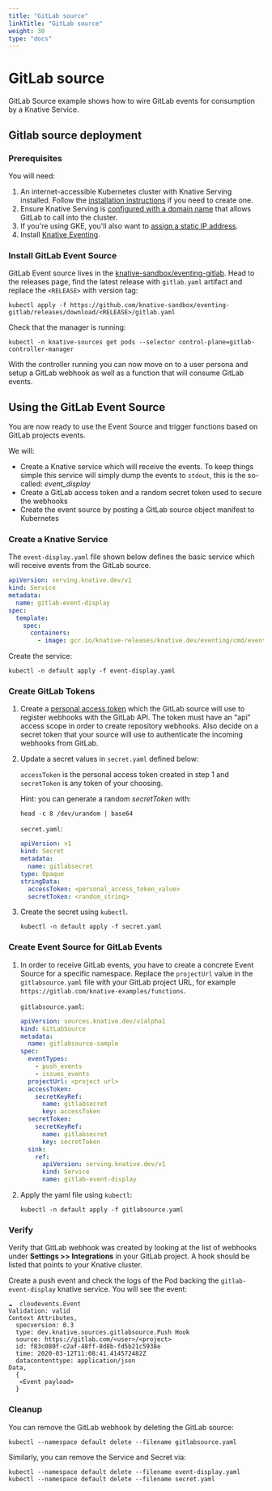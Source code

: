 ```yaml
---
title: "GitLab source"
linkTitle: "GitLab source"
weight: 30
type: "docs"
---
```


# GitLab source

GitLab Source example shows how to wire GitLab events for consumption by a
Knative Service.

## Gitlab source deployment

### Prerequisites

You will need:

1. An internet-accessible Kubernetes cluster with Knative Serving installed.
   Follow the [installation instructions](../../../install/) if you
   need to create one.
1. Ensure Knative Serving is
   [configured with a domain name](../../../serving/using-a-custom-domain.md)
   that allows GitLab to call into the cluster.
1. If you're using GKE, you'll also want to
   [assign a static IP address](../../../serving/gke-assigning-static-ip-address.md).
1. Install [Knative Eventing](../../../eventing).

### Install GitLab Event Source

GitLab Event source lives in the [knative-sandbox/eventing-gitlab](https://github.com/knative-sandbox/eventing-gitlab). Head to the releases page, find the latest release with `gitlab.yaml`
artifact and replace the `<RELEASE>` with version tag:

```shell
kubectl apply -f https://github.com/knative-sandbox/eventing-gitlab/releases/download/<RELEASE>/gitlab.yaml
```

Check that the manager is running:

```shell
kubectl -n knative-sources get pods --selector control-plane=gitlab-controller-manager
```

With the controller running you can now move on to a user persona and setup a
GitLab webhook as well as a function that will consume GitLab events.

## Using the GitLab Event Source

You are now ready to use the Event Source and trigger functions based on GitLab
projects events.

We will:

- Create a Knative service which will receive the events. To keep things simple
  this service will simply dump the events to `stdout`, this is the so-called:
  _event_display_
- Create a GitLab access token and a random secret token used to secure the
  webhooks
- Create the event source by posting a GitLab source object manifest to
  Kubernetes

### Create a Knative Service

The `event-display.yaml` file shown below defines the basic service which will
receive events from the GitLab source.

```yaml
apiVersion: serving.knative.dev/v1
kind: Service
metadata:
  name: gitlab-event-display
spec:
  template:
    spec:
      containers:
        - image: gcr.io/knative-releases/knative.dev/eventing/cmd/event_display
```

Create the service:

```shell
kubectl -n default apply -f event-display.yaml
```

### Create GitLab Tokens

1. Create a
   [personal access token](https://docs.gitlab.com/ee/user/profile/personal_access_tokens.html)
   which the GitLab source will use to register webhooks with the GitLab API.
   The token must have an "api" access scope in order to create repository
   webhooks. Also decide on a secret token that your source will use to
   authenticate the incoming webhooks from GitLab.

1. Update a secret values in `secret.yaml` defined below:

   `accessToken` is the personal access token created in step 1 and
   `secretToken` is any token of your choosing.

   Hint: you can generate a random _secretToken_ with:

   ```shell
   head -c 8 /dev/urandom | base64
   ```

   `secret.yaml`:

   ```yaml
   apiVersion: v1
   kind: Secret
   metadata:
     name: gitlabsecret
   type: Opaque
   stringData:
     accessToken: <personal_access_token_value>
     secretToken: <random_string>
   ```

1. Create the secret using `kubectl`.

   ```shell
   kubectl -n default apply -f secret.yaml
   ```

### Create Event Source for GitLab Events

1. In order to receive GitLab events, you have to create a concrete Event Source
   for a specific namespace. Replace the `projectUrl` value in the
   `gitlabsource.yaml` file with your GitLab project URL, for example
   `https://gitlab.com/knative-examples/functions`.

   `gitlabsource.yaml`:

   ```yaml
   apiVersion: sources.knative.dev/v1alpha1
   kind: GitLabSource
   metadata:
     name: gitlabsource-sample
   spec:
     eventTypes:
       - push_events
       - issues_events
     projectUrl: <project url>
     accessToken:
       secretKeyRef:
         name: gitlabsecret
         key: accessToken
     secretToken:
       secretKeyRef:
         name: gitlabsecret
         key: secretToken
     sink:
       ref:
         apiVersion: serving.knative.dev/v1
         kind: Service
         name: gitlab-event-display
   ```

1. Apply the yaml file using `kubectl`:

   ```shell
   kubectl -n default apply -f gitlabsource.yaml
   ```

### Verify

Verify that GitLab webhook was created by looking at the list of webhooks under
**Settings >> Integrations** in your GitLab project. A hook should be listed
that points to your Knative cluster.

Create a push event and check the logs of the Pod backing the
`gitlab-event-display` knative service. You will see the event:

```
☁️  cloudevents.Event
Validation: valid
Context Attributes,
  specversion: 0.3
  type: dev.knative.sources.gitlabsource.Push Hook
  source: https://gitlab.com/<user>/<project>
  id: f83c080f-c2af-48ff-8d8b-fd5b21c5938e
  time: 2020-03-12T11:08:41.414572482Z
  datacontenttype: application/json
Data,
  {
   <Event payload>
  }
```

### Cleanup

You can remove the GitLab webhook by deleting the GitLab source:

```shell
kubectl --namespace default delete --filename gitlabsource.yaml
```

Similarly, you can remove the Service and Secret via:

```shell
kubectl --namespace default delete --filename event-display.yaml
kubectl --namespace default delete --filename secret.yaml

```
